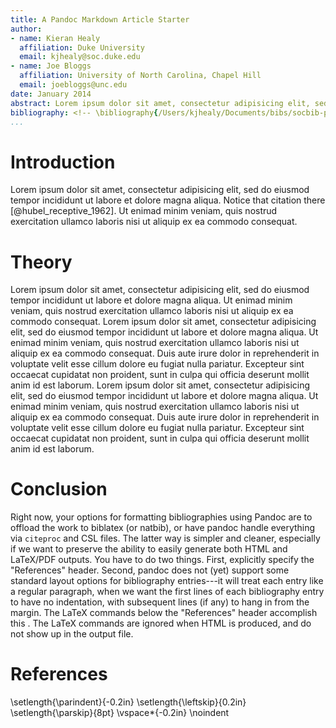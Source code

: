 ```yaml
---
title: A Pandoc Markdown Article Starter
author:
- name: Kieran Healy
  affiliation: Duke University
  email: kjhealy@soc.duke.edu
- name: Joe Bloggs
  affiliation: University of North Carolina, Chapel Hill
  email: joebloggs@unc.edu
date: January 2014
abstract: Lorem ipsum dolor sit amet, consectetur adipisicing elit, sed do eiusmod tempor incididunt ut labore et dolore magna aliqua. Ut enimad minim veniam, quis nostrud exercitation ullamco laboris nisi ut aliquip ex ea commodo consequat. Duis aute irure dolor in reprehenderit in voluptate velit esse cillum dolore eu fugiat nulla pariatur. Excepteur sint occaecat cupidatat non proident, sunt in culpa qui officia deserunt mollit anim id est laborum.
bibliography: <!-- \bibliography{/Users/kjhealy/Documents/bibs/socbib-pandoc.bib} This is a hack for Emacs users so that RefTeX knows where your bibfile is, and you can use RefTeX citation completion in your .md files. -->
...
```



# Introduction
Lorem ipsum dolor sit amet, consectetur adipisicing elit, sed do eiusmod tempor
incididunt ut labore et dolore magna aliqua. Notice
that citation there [@hubel_receptive_1962]. Ut enimad minim veniam,
quis nostrud exercitation ullamco laboris nisi ut aliquip ex ea commodo
consequat. 

# Theory
Lorem ipsum dolor sit amet, consectetur adipisicing elit, sed do eiusmod tempor
incididunt ut labore et dolore magna aliqua. Ut enimad minim veniam, quis
nostrud exercitation ullamco laboris nisi ut aliquip ex ea commodo consequat.
Lorem ipsum dolor sit amet, consectetur adipisicing elit, sed do eiusmod tempor
incididunt ut labore et dolore magna aliqua. Ut enimad minim veniam, quis
nostrud exercitation ullamco laboris nisi ut aliquip ex ea commodo consequat.
Duis aute irure dolor in reprehenderit in voluptate velit esse cillum dolore eu
fugiat nulla pariatur. Excepteur sint occaecat cupidatat non proident, sunt in
culpa qui officia deserunt mollit anim id est laborum. Lorem ipsum dolor sit
amet, consectetur adipisicing elit, sed do eiusmod tempor incididunt ut labore
et dolore magna aliqua. Ut enimad minim veniam, quis nostrud exercitation
ullamco laboris nisi ut aliquip ex ea commodo consequat. Duis aute irure dolor
in reprehenderit in voluptate velit esse cillum dolore eu fugiat nulla
pariatur. Excepteur sint occaecat cupidatat non proident, sunt in culpa qui
officia deserunt mollit anim id est laborum.

# Conclusion
Right now, your options for formatting bibliographies using Pandoc are to
offload the work to biblatex (or natbib), or have pandoc handle everything via
`citeproc` and CSL files. The latter way is simpler and cleaner, especially if
we want to preserve the ability to easily generate both HTML and LaTeX/PDF
outputs. You have to do two things. First, explicitly specify the "References"
header. Second, pandoc does not (yet) support some standard layout options for
bibliography entries---it will treat each entry like a regular paragraph, when
we want the first lines of each bibliography entry to have no indentation, with
subsequent lines (if any) to hang in from the margin. The LaTeX commands below
the "References" header accomplish this . The LaTeX commands are ignored when
HTML is produced, and do not show up in the output file.

# References
\setlength{\parindent}{-0.2in}
\setlength{\leftskip}{0.2in}
\setlength{\parskip}{8pt}
\vspace*{-0.2in}
\noindent
